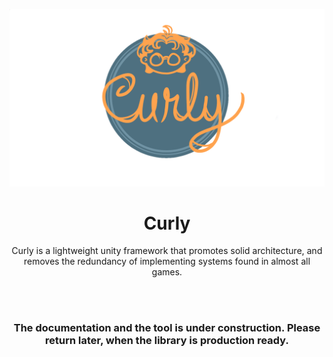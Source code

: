 ![Curly Logo](./Images/logo_transparent.png)

<div align="center">
    <h1>Curly</h1>
    <p>
        Curly is a lightweight unity framework that promotes solid architecture, and removes the redundancy of implementing systems found in almost all games.
    </p>
    <br> </br>
    <h3>
        The documentation and the tool is under construction. Please return later, when the library is production ready.
    </h3>

</div>
